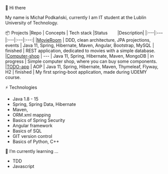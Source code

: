 👋 Hi there

My name is Michał Podkański, currently I am IT student at the Lublin University of Technology.

📦 Projects
|Repo | Concepts  | Tech stack |Status&nbsp;&nbsp;&nbsp;&nbsp;&nbsp;&nbsp;&nbsp;&nbsp;|Description|
|:---|:---|:---|:---|:---:|
|[MovieRoom](https://github.com/mmpodkanski/movie-room-back) | DDD, clean architecture, JPA projections, events  | Java 11, Spring, Hibernate, Maven, Angular, Bootstrap, MySQL | finished | REST application, dedicated to movies with a simple database.
|[Computer-shop](https://github.com/mmpodkanski/computer-shop-back) | --- | Java 11, Spring, Hibernate, Maven, MongoDB | in progress | Simple computer shop, where you can buy some components.
|[TODO-app](https://github.com/mmpodkanski/spring-todo) | AOP | Java 11, Spring, Hibernate, Maven, Thymeleaf, Flyway, H2 | finished | My first spring-boot application, made during UDEMY course.

⚡ Technologies

- Java 1.8 - 15
- Spring, Spring Data, Hibernate
- Maven, 
- ORM.xml mapping
- Basics of Spring Security
- Angular framework
- Basics of SQL
- GIT version control
- Basics of Python, C++

🌱 I’m currently learning ...
- TDD
- Javascript
